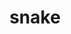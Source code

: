 ---
layout: smileys&emotion
title: snake
emoji: snake
permalink: 🐍.html
image: assets/img/3moji/snake.png
---
